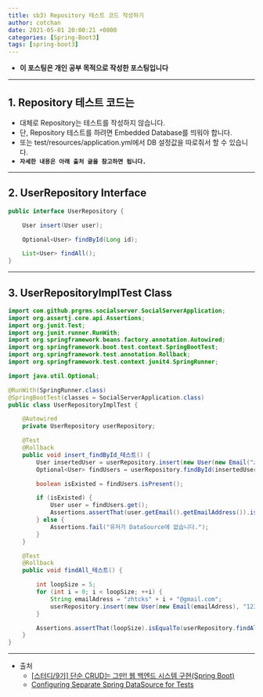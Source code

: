 ```yaml
---
title: sb3) Repository 테스트 코드 작성하기
author: cotchan 
date: 2021-05-01 20:00:21 +0800 
categories: [Spring-Boot3]
tags: [spring-boot3] 
---
```


+ **이 포스팅은 개인 공부 목적으로 작성한 포스팅입니다**

---

## 1. Repository 테스트 코드는

+ 대체로 Repository는 테스트를 작성하지 않습니다.
+ 단, Repository 테스트를 하려면 Embedded Database를 띄워야 합니다.
+ 또는 test/resources/application.yml에서 DB 설정값을 따로줘서 할 수 있습니다.
+ **`자세한 내용은 아래 출처 글을 참고하면 됩니다.`**

---

## 2. UserRepository Interface

```java
public interface UserRepository {

    User insert(User user);

    Optional<User> findById(Long id);

    List<User> findAll();
}
```

---

## 3. UserRepositoryImplTest Class

```java
import com.github.prgrms.socialserver.SocialServerApplication;
import org.assertj.core.api.Assertions;
import org.junit.Test;
import org.junit.runner.RunWith;
import org.springframework.beans.factory.annotation.Autowired;
import org.springframework.boot.test.context.SpringBootTest;
import org.springframework.test.annotation.Rollback;
import org.springframework.test.context.junit4.SpringRunner;

import java.util.Optional;

@RunWith(SpringRunner.class)
@SpringBootTest(classes = SocialServerApplication.class)
public class UserRepositoryImplTest {

    @Autowired
    private UserRepository userRepository;

    @Test
    @Rollback
    public void insert_findById_테스트() {
        User insertedUser = userRepository.insert(new User(new Email("zhtcks@gmail.com"), "1234"));
        Optional<User> findUsers = userRepository.findById(insertedUser.getSeq());

        boolean isExisted = findUsers.isPresent();

        if (isExisted) {
            User user = findUsers.get();
            Assertions.assertThat(user.getEmail().getEmailAddress()).isEqualTo(insertedUser.getEmail().getEmailAddress());
        } else {
            Assertions.fail("유저가 DataSource에 없습니다.");
        }
    }

    @Test
    @Rollback
    public void findAll_테스트() {

        int loopSize = 5;
        for (int i = 0; i < loopSize; ++i) {
            String emailAdress = "zhtcks" + i + "@gmail.com";
            userRepository.insert(new User(new Email(emailAdress), "1234"));
        }

        Assertions.assertThat(loopSize).isEqualTo(userRepository.findAll().size());
    }
}
```

---

+ 출처
    + [[스터디/9기] 단순 CRUD는 그만! 웹 백엔드 시스템 구현(Spring Boot)](https://programmers.co.kr/learn/courses/11694) 
    + [Configuring Separate Spring DataSource for Tests](https://www.baeldung.com/spring-testing-separate-data-source)

